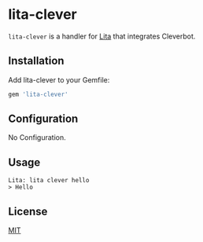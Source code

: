 # lita-clever

`lita-clever` is a handler for [Lita](https://github.com/jimmycuadra/lita) that integrates Cleverbot.

## Installation

Add lita-clever to your Gemfile:

``` ruby
gem 'lita-clever'
```

## Configuration

No Configuration.

## Usage

```
Lita: lita clever hello
> Hello
```

## License

[MIT](http://opensource.org/licenses/MIT)
